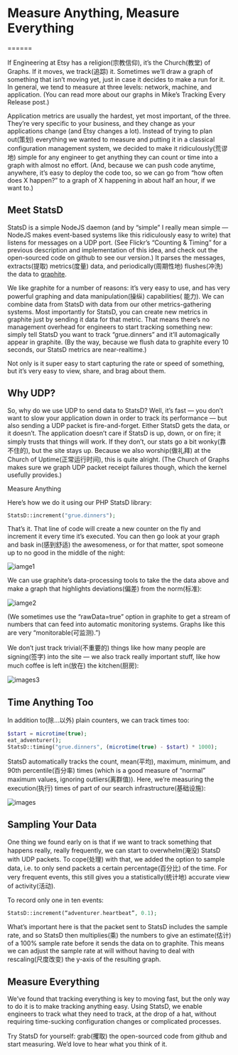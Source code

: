 # Measure Anything, Measure Everything
======

If Engineering at Etsy has a religion(宗教信仰), it’s the Church(教堂) of Graphs. If it moves, we track(追踪) it. Sometimes we’ll draw a graph of something that isn’t moving yet, just in case it decides to make a run for it. In general, we tend to measure at three levels: network, machine, and application. (You can read more about our graphs in Mike’s Tracking Every Release post.)


Application metrics are usually the hardest, yet most important, of the three. They’re very specific to your business, and they change as your applications change (and Etsy changes a lot). Instead of trying to plan out(策划) everything we wanted to measure and putting it in a classical configuration management system, we decided to make it ridiculously(荒谬地) simple for any engineer to get anything they can count or time into a graph with almost no effort. (And, because we can push code anytime, anywhere, it’s easy to deploy the code too, so we can go from “how often does X happen?” to a graph of X happening in about half an hour, if we want to.)

Meet StatsD
-----------

StatsD is a simple NodeJS daemon (and by “simple” I really mean simple — NodeJS makes event-based systems like this ridiculously easy to write) that listens for messages on a UDP port. (See Flickr’s “Counting & Timing” for a previous description and implementation of this idea, and check out the open-sourced code on github to see our version.) It parses the messages, extracts(提取) metrics(度量) data, and periodically(周期性地) flushes(冲洗) the data to [graphite](http://graphiteapp.org/).


We like graphite for a number of reasons: it’s very easy to use, and has very powerful graphing and data manipulation(操纵) capabilities( 能力). We can combine data from StatsD with data from our other metrics-gathering systems. Most importantly for StatsD, you can create new metrics in graphite just by sending it data for that metric. That means there’s no management overhead for engineers to start tracking something new: simply tell StatsD you want to track “grue.dinners” and it’ll automagically appear in graphite. (By the way, because we flush data to graphite every 10 seconds, our StatsD metrics are near-realtime.)


Not only is it super easy to start capturing the rate or speed of something, but it’s very easy to view, share, and brag about them.

Why UDP?
-----------

So, why do we use UDP to send data to StatsD? Well, it’s fast — you don’t want to slow your application down in order to track its performance — but also sending a UDP packet is fire-and-forget. Either StatsD gets the data, or it doesn’t. The application doesn’t care if StatsD is up, down, or on fire; it simply trusts that things will work. If they don’t, our stats go a bit wonky(靠不住的), but the site stays up. Because we also worship(做礼拜) at the Church of Uptime(正常运行时间), this is quite alright. (The Church of Graphs makes sure we graph UDP packet receipt failures though, which the kernel usefully provides.)


Measure Anything


Here’s how we do it using our PHP StatsD library:

```php
StatsD::increment("grue.dinners");
```

That’s it. That line of code will create a new counter on the fly and increment it every time it’s executed. You can then go look at your graph and bask in(感到舒适) the awesomeness, or for that matter, spot someone up to no good in the middle of the night:

![iamge1](https://codeascraft.com/wp-content/uploads/2011/02/logins2.png)

We can use graphite’s data-processing tools to take the the data above and make a graph that highlights deviations(偏差) from the norm(标准):

![iamge2](https://codeascraft.com/wp-content/uploads/2011/02/login_fails2.png)

(We sometimes use the “rawData=true” option in graphite to get a stream of numbers that can feed into automatic monitoring systems. Graphs like this are very “monitorable(可监测).”)


We don’t just track trivial(不重要的) things like how many people are signing(签字) into the site — we also track really important stuff, like how much coffee is left in(放在) the kitchen(厨房):

![images3](https://codeascraft.com/wp-content/uploads/2011/02/coffee1.png)


Time Anything Too
--------

In addition to(除…以外) plain counters, we can track times too:

```php
$start = microtime(true);
eat_adventurer();
StatsD::timing("grue.dinners", (microtime(true) - $start) * 1000);
```

StatsD automatically tracks the count, mean(平均), maximum, minimum, and 90th percentile(百分率) times (which is a good measure of “normal” maximum values, ignoring outliers(离群值)). Here, we’re measuring the execution(执行) times of part of our search infrastructure(基础设施):

![images](https://codeascraft.com/wp-content/uploads/2011/02/timing1.png)

Sampling Your Data
-----

One thing we found early on is that if we want to track something that happens really, really frequently, we can start to overwhelm(淹没) StatsD with UDP packets. To cope(处理) with that, we added the option to sample data, i.e. to only send packets a certain percentage(百分比) of the time. For very frequent events, this still gives you a statistically(统计地) accurate view of activity(活动).

To record only one in ten events:

```php
StatsD::increment(“adventurer.heartbeat”, 0.1);
```

What’s important here is that the packet sent to StatsD includes the sample rate, and so StatsD then multiplies(乘) the numbers to give an estimate(估计) of a 100% sample rate before it sends the data on to graphite. This means we can adjust the sample rate at will without having to deal with rescaling(尺度改变) the y-axis of the resulting graph.


Measure Everything
-----

We’ve found that tracking everything is key to moving fast, but the only way to do it is to make tracking anything easy. Using StatsD, we enable engineers to track what they need to track, at the drop of a hat, without requiring time-sucking configuration changes or complicated processes.

Try StatsD for yourself: grab(攫取) the open-sourced code from github and start measuring. We’d love to hear what you think of it.











